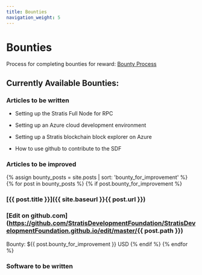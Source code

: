 ```yaml
---
title: Bounties
navigation_weight: 5
---
```


# Bounties

Process for completing bounties for reward: [Bounty Process](/bountyprocess.html)

## Currently Available Bounties:

### Articles to be written

* Setting up the Stratis Full Node for RPC

* Setting up an Azure cloud development environment

* Setting up a Stratis blockchain block explorer on Azure

* How to use github to contribute to the SDF

### Articles to be improved

{% assign bounty_posts = site.posts | sort: 'bounty_for_improvement' %}
{% for post in bounty_posts %}
{% if post.bounty_for_improvement %}
### [{{ post.title }}]({{ site.baseurl }}{{ post.url }})
### [Edit on github.com](https://github.com/StratisDevelopmentFoundation/StratisDevelopmentFoundation.github.io/edit/master/{{ post.path }})
Bounty: ${{ post.bounty_for_improvement }} USD
{% endif %}
{% endfor %}

### Software to be written